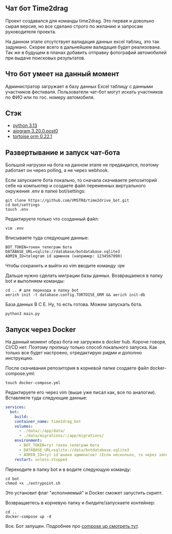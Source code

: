 ## Чат бот Time2drag
Проект создавался для команды time2drag. Это первая и довольно сырая версия, 
но все сделано строго по желанию и запросам руководителя проекта.

На данном этапе отсутствует валидация данных excel таблиц, это так задумано. 
Скорее всего в дальнейшем валидация будет реализована. Так же в будущем 
в планах добавить отправку фотографий автомобилей при выдаче поисковых 
результатов.

## Что бот умеет на данный момент
Администратор загружает в базу данных Excel таблицу с данными участников 
фестиваля. Пользователи чат-бот могут искать участников по ФИО или по гос. 
номеру автомобиля.

## Стэк
* [python 3.13](https://www.python.org/)
* [aiogram 3.20.0.post0](https://docs.aiogram.dev/en/v3.20.0.post0/)
* [tortoise orm 0.22.1](https://tortoise.github.io/)

## Развертывание и запуск чат-бота
Большой нагрузки на бота на данном этапе не предвидится, поэтому работает он 
через polling, а не через webhook.

Если запускаете бота локально, то сначала скачиваете репозиторий себе на 
компьютер и создаете файл переменных виртуального окружения .env в папке 
bot/settings:
```
git clone https://github.com/VMSTR8/time2drive_bot.git
cd bot/settings
touch .env
```
Редактируете только что созданный файл:
```
vim .env
```
Вписываете туда следующие данные:
```
BOT_TOKEN=токен телеграм бота
DATABASE_URL=sqlite://database/botdatabase.sqlite3
ADMIN_ID=telegram id админов (например: 1234567890)
```
Чтобы сохранить и выйти из vim вводите команду :qw

Дальше нужно сделать миграции базы данных. Возвращаемся в папку bot и выполняем 
команды:
```
cd .. # для перехода в папку bot
aerich init -t database.config.TORTOISE_ORM && aerich init-db
```
База данных В С Е. Ну, то есть готова.
Можем запускать бота.
```
python3 main.py
```
## Запуск через Docker
На данный момент образ бота не загружен в docker hub. Короче говоря, CI/CD нет.
Поэтому пропишу только способ локального запуска. Как только все будет настроено, 
отредактирую ридми и дополню инструкцию.

После скачивания репозитория в корневой папке создаете файл docker-compose.yml:
```
touch docker-compose.yml
```

Редактируете его через vim (выше уже писал как, все по аналогии). Вставляете туда 
следующие данные:
```yaml
services:
  bot:
    build: .
    container_name: time2drag_bot
    volumes:
      - ./data/:/app/data/
      - ./data/migrations/:/app/migrations/
    environment:
      - BOT_TOKEN=тут токен телеграм бота
      - DATABASE_URL=sqlite://data/botdatabase.sqlite3
      - ADMIN_ID=тут id'шники админа(ов) (Если несколько, то через запятую, например 1234,3210)
    restart: unless-stopped
```
Переходите в папку bot и в водите следующую команду:
```
cd bot
chmod +x ./entrypoint.sh
```
Это установит флаг "исполняемый" и Docker сможет запустить скрипт.

Возвращаетесь в корневую папку и билдите/запускаете контейнер:
```
cd ..
docker-compose up -d
```

Все. Бот запущен. Подробнее про [compose up смотреть тут](https://docs.docker.com/reference/cli/docker/compose/up/).